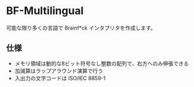 # BF-Multilingual

可能な限り多くの言語で Brainf*ck インタプリタを作成します。

## 仕様
- メモリ領域は動的な8ビット符号なし整数の配列で、右方へのみ伸張できる
- 加減算はラップアラウンド演算で行う
- 入出力の文字コードは ISO/IEC 8859-1
